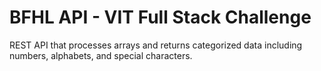 # BFHL API - VIT Full Stack Challenge

REST API that processes arrays and returns categorized data including numbers, alphabets, and special characters.
